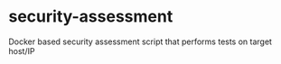 # security-assessment
Docker based security assessment script that performs tests on target host/IP
